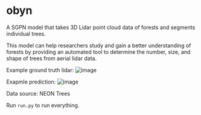 # obyn

A SGPN model that takes 3D Lidar point cloud data of forests and segments individual trees.

This model can help researchers study and gain a better understanding of forests by providing an automated tool to determine the number, size, and shape of trees from aerial lidar data.

Example ground truth lidar:
![image](https://user-images.githubusercontent.com/33139341/140563843-c786c8aa-a11c-4cab-a0de-3d3baa4389b4.png)

Exapmle prediction:
![image](https://user-images.githubusercontent.com/33139341/140563812-2e21ba5f-efab-4dc2-85f8-510cd5a99d31.png)

Data source: NEON Trees 

Run `run.py` to run everything.

